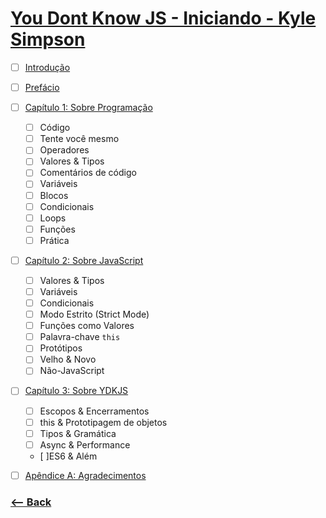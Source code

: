 # [You Dont Know JS - Iniciando - Kyle Simpson](https://github.com/cezaraugusto/You-Dont-Know-JS/tree/portuguese-translation/up%20%26%20going)


* [ ] [Introdução](https://github.com/cezaraugusto/You-Dont-Know-JS/blob/portuguese-translation/up%20%26%20going/foreword.md)
* [ ] [Prefácio](https://github.com/cezaraugusto/You-Dont-Know-JS/blob/portuguese-translation/preface.md)
* [ ] [Capítulo 1: Sobre Programação](https://github.com/cezaraugusto/You-Dont-Know-JS/blob/portuguese-translation/up%20%26%20going/ch1.md)
	- [ ] Código
	- [ ] Tente você mesmo
	- [ ] Operadores
	- [ ] Valores & Tipos
	- [ ] Comentários de código
	- [ ] Variáveis
	- [ ] Blocos
	- [ ] Condicionais
	- [ ] Loops
	- [ ] Funções
	- [ ] Prática
* [ ] [Capítulo 2: Sobre JavaScript](https://github.com/cezaraugusto/You-Dont-Know-JS/blob/portuguese-translation/up%20%26%20going/ch2.md)
	- [ ] Valores & Tipos
	- [ ] Variáveis
	- [ ] Condicionais
	- [ ] Modo Estrito (Strict Mode)
	- [ ] Funções como Valores
	- [ ] Palavra-chave `this`
	- [ ] Protótipos
	- [ ] Velho & Novo
	- [ ] Não-JavaScript
* [ ] [Capítulo 3: Sobre YDKJS](https://github.com/cezaraugusto/You-Dont-Know-JS/blob/portuguese-translation/up%20%26%20going/ch3.md)
	- [ ] Escopos & Encerramentos
	- [ ] this & Prototipagem de objetos
	- [ ] Tipos & Gramática
	- [ ] Async & Performance
	- [ ]ES6 & Além
* [ ] [Apêndice A: Agradecimentos](https://github.com/cezaraugusto/You-Dont-Know-JS/blob/portuguese-translation/up%20%26%20going/apA.md)




### [<-- Back](https://github.com/inspiradanacomputacao/wonderwoman-frontend)


